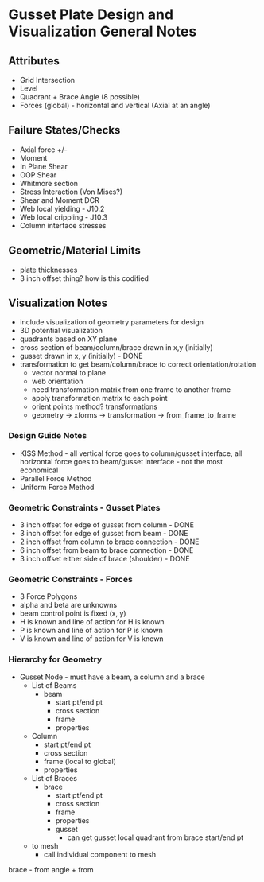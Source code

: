 # Gusset Plate Design and Visualization General Notes

## Attributes
- Grid Intersection
- Level
- Quadrant + Brace Angle (8 possible)
- Forces (global) - horizontal and vertical (Axial at an angle)

## Failure States/Checks
- Axial force +/-
- Moment
- In Plane Shear
- OOP Shear
- Whitmore section
- Stress Interaction (Von Mises?)
- Shear and Moment DCR
- Web local yielding - J10.2
- Web local crippling - J10.3
- Column interface stresses

## Geometric/Material Limits
- plate thicknesses
- 3 inch offset thing? how is this codified

## Visualization Notes
- include visualization of geometry parameters for design
- 3D potential visualization
- quadrants based on XY plane 
- cross section of beam/column/brace drawn in x,y (initially)
- gusset drawn in x, y (initially) - DONE
- transformation to get beam/column/brace to correct orientation/rotation
    - vector normal to plane
    - web orientation
    - need transformation matrix from one frame to another frame
    - apply transformation matrix to each point
    - orient points method? transformations
    - geometry -> xforms -> transformation -> from_frame_to_frame

### Design Guide Notes
- KISS Method - all vertical force goes to column/gusset interface, all horizontal force goes to beam/gusset interface - not the most economical
- Parallel Force Method
- Uniform Force Method

### Geometric Constraints - Gusset Plates
- 3 inch offset for edge of gusset from column - DONE
- 3 inch offset for edge of gusset from beam - DONE
- 2 inch offset from column to brace connection - DONE
- 6 inch offset from beam to brace connection - DONE
- 3 inch offset either side of brace (shoulder) - DONE

### Geometric Constraints - Forces
- 3 Force Polygons
- alpha and beta are unknowns
- beam control point is fixed (x, y)
- H is known and line of action for H is known
- P is known and line of action for P is known
- V is known and line of action for V is known

### Hierarchy for Geometry

- Gusset Node - must have a beam, a column and a brace
    - List of Beams
        - beam
            - start pt/end pt
            - cross section
            - frame
            - properties
    - Column
        - start pt/end pt
        - cross section
        - frame (local to global)
        - properties    
    - List of Braces
        - brace
            - start pt/end pt
            - cross section
            - frame
            - properties
            - gusset
                - can get gusset local quadrant from brace start/end pt
    - to mesh
        - call individual component to mesh

brace - from angle + from 



